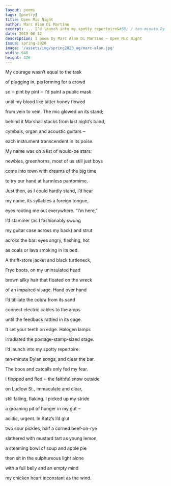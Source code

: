```yaml
---
layout: poems
tags: [poetry]
title: Open Mic Night
author: Marc Alan Di Martino
excerpt: ... I’d launch into my spotty repertoire&#58; / ten-minute Dylan songs, and clear the bar ...
date: 2019-06-12
description: 1 poem by Marc Alan Di Martino — Open Mic Night
issue: spring-2020
image: '/assets/img/spring2020_og/marc-alan.jpg'
width: 640
height: 426
---
```

<div class="stanza">
<p class="poemline">My courage wasn’t equal to the task</p>
<p class="poemline">of plugging in, performing for a crowd</p>
<p class="poemline">so ‒ pint by pint ‒ I’d paint a public mask</p>
<p class="poemline">until my blood like bitter honey flowed</p>
<p class="poemline">from vein to vein. The mic glowed on its stand;</p>
<p class="poemline">behind it Marshall stacks from last night’s band,</p>
</div>

<div class="stanza">
<p class="poemline">cymbals, organ and acoustic guitars ‒ </p>
<p class="poemline">each instrument transcendent in its poise.</p>
<p class="poemline">My name was on a list of would-be stars:</p>
<p class="poemline">newbies, greenhorns, most of us still just boys</p>
<p class="poemline">come into town with dreams of the big time</p>
<p class="poemline">to try our hand at harmless pantomime.</p>
</div>

<div class="stanza">
<p class="poemline">Just then, as I could hardly stand, I’d hear</p>
<p class="poemline">my name, its syllables a foreign tongue,</p>
<p class="poemline">eyes rooting me out everywhere. “I’m here,”</p>
<p class="poemline">I’d stammer (as I fashionably swung</p>
<p class="poemline">my guitar case across my back) and strut</p>
<p class="poemline">across the bar: eyes angry, flashing, hot</p>
</div>

<div class="stanza">
<p class="poemline">as coals or lava smoking in its bed.</p>
<p class="poemline">A thrift-store jacket and black turtleneck,</p>
<p class="poemline">Frye boots, on my uninsulated head</p>
<p class="poemline">brown silky hair that floated on the wreck</p>
<p class="poemline">of an impaired visage. Hand over hand</p>
<p class="poemline">I’d titillate the cobra from its sand</p>
</div>

<div class="stanza">
<p class="poemline">connect electric cables to the amps</p>
<p class="poemline">until the feedback rattled in its cage.</p>
<p class="poemline">It set your teeth on edge. Halogen lamps</p>
<p class="poemline">irradiated the postage-stamp-sized stage.</p>
<p class="poemline">I’d launch into my spotty repertoire:</p>
<p class="poemline">ten-minute Dylan songs, and clear the bar.</p>
</div>

<div class="stanza">
<p class="poemline">The boos and catcalls only fed my fear.</p>
<p class="poemline">I flopped and fled ‒ the faithful snow outside</p>
<p class="poemline">on Ludlow St., immaculate and clear,</p>
<p class="poemline">still falling, flaking. I picked up my stride</p>
<p class="poemline">a groaning pit of hunger in my gut ‒  </p>
<p class="poemline">acidic, urgent. In Katz’s I’d glut</p>
</div>

<div class="stanza">
<p class="poemline">two sour pickles, half a corned beef-on-rye</p>
<p class="poemline">slathered with mustard tart as young lemon,</p>
<p class="poemline">a steaming bowl of soup and apple pie</p>
<p class="poemline">then sit in the sulphureous light alone</p>
<p class="poemline">with a full belly and an empty mind</p>
<p class="poemline">my chicken heart inconstant as the wind.</p>
</div>
